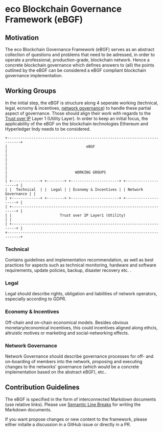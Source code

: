 # eco Blockchain Governance Framework (eBGF)

## Motivation

The eco Blockchain Governance Framework (eBGF) serves as an abstract collection of questions and problems that need to be adressed, in order to operate a professional, production-grade, blockchain network. 
Hence a concrete blockchain governance which defines answers to (all) the points outlined by the eBGF can be considered a eBGF compliant blockchain governance implementation.

## Working Groups

In the initial step, the eBGF is structure along 4 seperate working (technical, legal, ecnomy & incentives, [network governance](governance)) to handle these partial aspect of governance. 
Those should align their work with regards to the [Trust over IP](https://trustoverip.org/) Layer 1 (Utility Layer).
In order to keep an initial focus, the applicability of the eBGF on the blockchain technologies Ethereum and Hyperledger Indy needs to be considered.

```ascii
+----------------------------------------------------------------------------+
|                                    eBGF                                    |
|                                                                            |
|                                                                            |
|                               WORKING GROUPS                               |
| +-------------+ +--------+ +----------------------+ +--------------------+ |
| |  Technical  | |  Legal | | Economy & Incentives | | Network Governance | |
| +-------------+ +--------+ +----------------------+ +--------------------+ |
| +------------------------------------------------------------------------+ |
| |                      Trust over IP Layer1 (Utility)                    | |
| +------------------------------------------------------------------------+ |
+----------------------------------------------------------------------------+
```

### Technical

Contains guidelines and implementation recommendation, as well as best practices for aspects such as technical monitoring, hardware and software requirements, update policies, backup, disaster recovery etc. .

### Legal

Legal should describe rights, obligation and liabilities of network operators, especially according to GDPR.


### Economy & Incentives

Off-chain and on-chain economical models.
Besides obvious monetary/economical incentives, this could incentives aligned along ethcis, altruistic motives or marketing and social-networking effects.

### Network Governance

Network Governance should describe governance processes for off- and on-boarding of members into the network, proposing and executing changes to the networks' governance (which would be a concrete implementation based on the abstract eBGF), etc..


## Contribution Guidelines

The eBGF is specified in the form of interconnected Markdown documents (use relative links).
Please use [Semantic Line Breaks](https://sembr.org/) for writing the Markdown documents.

If you want propose changes or new content to the framework, please either initaite a discussion in a GitHub issue or directly in a PR.
